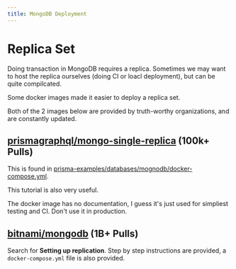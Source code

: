 ```yaml
---
title: MongoDB Deployment
---
```


# Replica Set

Doing transaction in MongoDB requires a replica.
Sometimes we may want to host the replica ourselves (doing CI or loacl deployment), but can be quite compilcated.

Some docker images made it easier to deploy a replica set.

Both of the 2 images below are provided by truth-worthy organizations, and are constantly updated.

## [prismagraphql/mongo-single-replica](https://hub.docker.com/r/prismagraphql/mongo-single-replica) (100k+ Pulls)

This is found in [prisma-examples/databases/mognodb/docker-compose.yml](https://github.com/prisma/prisma-examples/blob/latest/databases/mongodb/docker-compose.yml).

This tutorial is also very useful.

The docker image has no documentation, I guess it's just used for simpliest testing and CI. Don't use it in production.

## [bitnami/mongodb](https://hub.docker.com/r/bitnami/mongodb) (1B+ Pulls)

Search for **Setting up replication**.
Step by step instructions are provided, a `docker-compose.yml` file is also provided.
